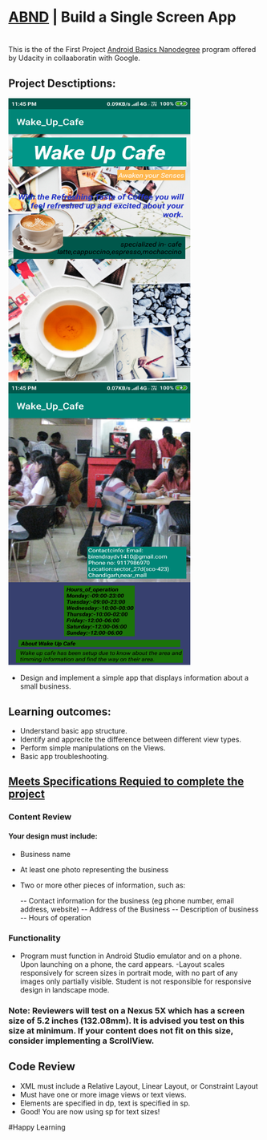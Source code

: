 # [ABND](https://www.udacity.com/course/android-development-for-beginners--ud837) | Build a Single Screen App
#
This is the of the First Project [Android Basics Nanodegree](https://www.udacity.com/course/android-basics-nanodegree-by-google--nd803) program offered by Udacity in collaaboratin with Google.
## Project Desctiptions: 
<img src="/Screenshort/Screenshot1.png" width="363" height="564"><img src="/Screenshort/Screenshot2.png" width="363" height="564">

- Design and implement a simple app that displays information about a small business.
## Learning outcomes:
- Understand basic app structure.
- Identify and apprecite the difference between different view types.
- Perform simple manipulations on the Views.
- Basic app troubleshooting.

## [Meets Specifications Requied to complete the project](https://review.udacity.com/#!/rubrics/133/view)


### Content Review
  #### Your design must include:
  - Business name
  - At least one photo representing the business
  - Two or more other pieces of information, such as:
  
    --  Contact information for the business (eg phone number, email address, website)
    --  Address of the Business
    --  Description of business
    --  Hours of operation
### Functionality
  - Program must function in Android Studio emulator and on a phone. Upon launching on a phone, the card appears.
  -Layout scales responsively for screen sizes in portrait mode, with no part of any images only partially visible. Student is not responsible for responsive design in landscape mode.

### Note: Reviewers will test on a Nexus 5X which has a screen size of 5.2 inches (132.08mm). It is advised you test on this size at minimum. If your content does not fit on this size, consider implementing a ScrollView.

## Code Review
  - XML must include a Relative Layout, Linear Layout, or Constraint Layout
  - Must have one or more image views or text views.
  - Elements are specified in dp, text is specified in sp.
  - Good! You are now using sp for text sizes!
  
  
  #Happy Learning
